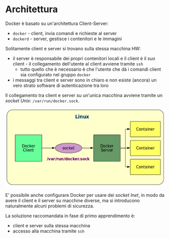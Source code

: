 # Architettura

Docker è basato su un'architettura Client-Server:
* `docker` - client, invia comandi e richieste al server
* `dockerd` - server, gestisce i contenitori e le immagini

Solitamente client e server si trovano sulla stessa macchina HW:
* il server è responsabile dei propri contenitori locali e il client è il _suo_ client - il collegamento dell'utente al client avviene tramite `ssh`
    * tutto quello che è necessario è che l'utente che dà i comandi client sia configurato nel gruppo `docker`
* i messaggi tra client e server sono in chiaro e non esiste (ancora) un vero strato software di autenticazione tra loro

Il collegamento tra client e server su un'unica macchina avviene tramite un _socket Unix_: `/var/run/docker.sock`.

![socket](../gitbook/images/cliser.png)

E' possibile anche configurare Docker per usare dei _socket Inet_, in modo da avere il client e il server su macchine diverse, ma si introducono naturalmente alcuni problemi di sicurezza.

La soluzione raccomandata in fase di primo apprendimento è:
* client e server sulla stessa macchina
* accesso alla macchina tramite `ssh`
